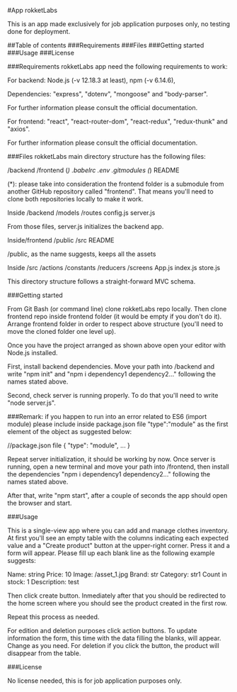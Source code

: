 #App rokketLabs

This is an app made exclusively for job application purposes only, no testing done for deployment.

##Table of contents
###Requirements
###Files
###Getting started
###Usage
###License


###Requirements
rokketLabs app need the following requirements to work:

For backend:
Node.js (-v 12.18.3 at least), npm (-v 6.14.6),

Dependencies: "express", "dotenv", "mongoose" and "body-parser".

For further information please consult the official documentation.

For frontend:
"react", "react-router-dom", "react-redux", "redux-thunk" and "axios".

For further information please consult the official documentation.

###Files
rokketLabs main directory structure has the following files:

/backend
/frontend (*)
.babelrc
.env
.gitmodules (*)
README

(*): please take into consideration the frontend folder is a submodule from another GitHub repository called "frontend". That means you'll need to clone both repositories locally to make it work.

Inside /backend
/models
/routes
config.js
server.js

From those files, server.js initializes the backend app.

Inside/frontend
/public
/src
README

/public, as the name suggests, keeps all the assets

Inside /src
/actions
/constants
/reducers
/screens
App.js
index.js
store.js

This directory structure follows a straight-forward MVC schema.

###Getting started

From Git Bash (or command line) clone rokketLabs repo locally. Then clone frontend repo inside frontend folder (it would be empty if you don't do it).
Arrange frontend folder in order to respect above structure (you'll need to move the cloned folder one level up).

Once you have the project arranged as shown above open your editor with Node.js installed.

First, install backend dependencies. Move your path into /backend and write "npm init" and "npm i dependency1 dependency2..." following the names stated above.

Second, check server is running properly. To do that you'll need to write "node server.js".

###Remark: if you happen to run into an error related to ES6 (import module) please include inside package.json file "type":"module" as the first element of the object as suggested below:

//package.json file
{
  "type": "module",
  ...
}

Repeat server initialization, it should be working by now. Once server is running, open a new terminal and move your path into /frontend, then install the dependencies "npm i dependency1 dependency2..." following the names stated above.

After that, write "npm start", after a couple of seconds the app should open the browser and start.

###Usage

This is a single-view app where you can add and manage clothes inventory. At first you'll see an empty table with the columns indicating each expected value and a "Create product" button at the upper-right corner. Press it and a form will appear. Please fill up each blank line as the following example suggests:

Name: string
Price: 10
Image: /asset_1.jpg
Brand: str
Category: str1
Count in stock: 1
Description: test

Then click create button. Inmediately after that you should be redirected to the home screen where you should see the product created in the first row.

Repeat this process as needed.

For edition and deletion purposes click action buttons. To update information the form, this time with the data filling the blanks, will appear. Change as you need. For deletion if you click the button, the product will disappear from the table.

###License

No license needed, this is for job application purposes only.


